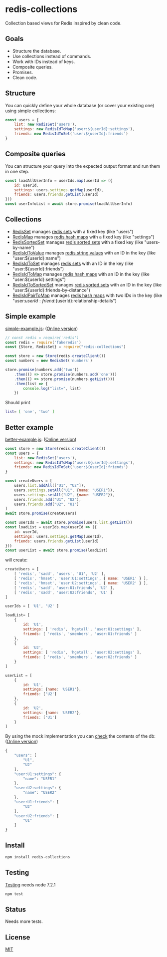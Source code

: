 # redis-collections

Collection based views for Redis inspired by clean code.


## Goals
- Structure the database.
- Use collections instead of commands.
- Work with IDs instead of keys.
- Composite queries.
- Promises.
- Clean code.

## Structure
 You can quickly define your whole database (or cover your existing one) using simple collections:

```javascript
const users = {
    list: new RedisSet('users'),
    settings: new RedisIdToMap('user:${userId}:settings'),
    friends: new RedisIdToSet('user:${userId}:friends')
}
```

## Composite queries

You can structure your query into the expected output format and run them in one step.
```javascript
const loadAllUserInfo = userIds.map(userId => ({
    id: userId,
    settings: users.settings.getMap(userId),
    friends: users.friends.getList(userId)
}))
const userInfoList = await store.promise(loadAllUserInfo)
```


## Collections


* [RedisSet](lib/collection/RedisSet.js) manages [redis sets](https://redis.io/topics/data-types#sets) with a fixed key (like "users") 
* [RedisMap](lib/collection/RedisMap.js) manages [redis hash maps](https://redis.io/topics/data-types#hashes) with a fixed key (like "settings")
* [RedisSortedSet](lib/collection/RedisSortedSet.js) manages [redis sorted sets](https://redis.io/topics/data-types#sorted-sets) with a fixed key (like "users-by-name")
* [RedisIdToValue](lib/collection/RedisIdToValue.js) manages [redis string values](https://redis.io/topics/data-types-intro#redis-strings) with an ID in the key (like "user:${userId}:name")
* [RedisIdToSet](lib/collection/RedisIdToSet.js) manages [redis sets](https://redis.io/topics/data-types#sets) with an ID in the key (like "user:${userId}:friends") 
* [RedisIdToMap](lib/collection/RedisIdToMap.js) manages [redis hash maps](https://redis.io/topics/data-types#hashes) with an ID in the key (like "user:${userId}:settings")
* [RedisIdToSortedSet](lib/collection/RedisIdToSortedSet.js) manages [redis sorted sets](https://redis.io/topics/data-types#sorted-sets) with an ID in the key (like "user:${userId}:friends-by-distance")
* [RedisIdPairToMap](lib/collection/RedisIdPairToMap.js) manages [redis hash maps](https://redis.io/topics/data-types#hashes) with two IDs in the key (like "user:${userId}:friend:${userId}:relationship-details")





## Simple example
[simple-example.js](examples/simple-example.js): ([Online version](https://runkit.com/tamasmajer/redis-collections--simple-example))
```javascript
// const redis = require('redis')
const redis = require('fakeredis')
const {Store, RedisSet} = require("redis-collections")

const store = new Store(redis.createClient())
const numbers = new RedisSet('numbers')

store.promise(numbers.add('two'))
    .then(() => store.promise(numbers.add('one')))
    .then(() => store.promise(numbers.getList()))
    .then(list => {
        console.log("list=", list)
    })
```


Should print
```bash
list= [ 'one', 'two' ]
```

## Better example

[better-example.js](examples/better-example.js): ([Online version](https://runkit.com/tamasmajer/redis-collections--better-example))
```javascript
const store = new Store(redis.createClient())
const users = {
    list: new RedisSet('users'),
    settings: new RedisIdToMap('user:${userId}:settings'),
    friends: new RedisIdToSet('user:${userId}:friends')
}

const createUsers = [
    users.list.addAll(["U1", "U2"]),
    users.settings.setAll("U1", {name: "USER1"}),
    users.settings.setAll("U2", {name: "USER2"}),
    users.friends.add("U1", "U2"),
    users.friends.add("U2", "U1")
]
await store.promise(createUsers)

const userIds = await store.promise(users.list.getList())
const loadList = userIds.map(userId => ({
    id: userId,
    settings: users.settings.getMap(userId),
    friends: users.friends.getList(userId)
}))
const userList = await store.promise(loadList)
```

will create:
```javascript
createUsers = [ 
    [ 'redis', 'sadd', 'users', 'U1', 'U2' ],
    [ 'redis', 'hmset', 'user:U1:settings', { name: 'USER1' } ],
    [ 'redis', 'hmset', 'user:U2:settings', { name: 'USER2' } ],
    [ 'redis', 'sadd', 'user:U1:friends', 'U2' ],
    [ 'redis', 'sadd', 'user:U2:friends', 'U1' ] 
]

userIds = [ 'U1', 'U2' ]

loadList= [ 
    { 
        id: 'U1',
        settings: [ 'redis', 'hgetall', 'user:U1:settings' ],
        friends: [ 'redis', 'smembers', 'user:U1:friends' ] 
    },
    { 
        id: 'U2',
        settings: [ 'redis', 'hgetall', 'user:U2:settings' ],
        friends: [ 'redis', 'smembers', 'user:U2:friends' ] 
    } 
]

userList = [
    {
        id: 'U1',
        settings: {name: 'USER1'},
        friends: ['U2']
    },
    {
        id: 'U2',
        settings: {name: 'USER2'},
        friends: ['U1']
    }
]
```

By using the mock implementation you can [check](examples/better-example-mock.js) the contents of the db: ([Online version](https://runkit.com/tamasmajer/redis-collections--better-example-mock))
```javascript
{
    "users": [
        "U1",
        "U2"
    ],
    "user:U1:settings": {
        "name": "USER1"
    },
    "user:U2:settings": {
        "name": "USER2"
    },
    "user:U1:friends": [
        "U2"
    ],
    "user:U2:friends": [
        "U1"
    ]
}
```

## Install

```bash
npm install redis-collections
```

## Testing

[Testing](test/basic.spec.js) needs node 7.2.1

```bash
npm test
```

## Status

Needs more tests.

## License
[MIT](LICENCE)
